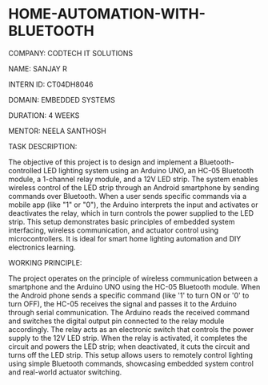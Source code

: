 # HOME-AUTOMATION-WITH-BLUETOOTH

COMPANY: CODTECH IT SOLUTIONS

NAME: SANJAY R

INTERN ID: CT04DH8046

DOMAIN: EMBEDDED SYSTEMS

DURATION: 4 WEEKS

MENTOR: NEELA SANTHOSH

TASK DESCRIPTION:

The objective of this project is to design and implement a Bluetooth-controlled LED lighting system using an Arduino UNO, an HC-05 Bluetooth module, a 1-channel relay module, and a 12V LED strip. The system enables wireless control of the LED strip through an Android smartphone by sending commands over Bluetooth. When a user sends specific commands via a mobile app (like "1" or "0"), the Arduino interprets the input and activates or deactivates the relay, which in turn controls the power supplied to the LED strip. This setup demonstrates basic principles of embedded system interfacing, wireless communication, and actuator control using microcontrollers. It is ideal for smart home lighting automation and DIY electronics learning.

WORKING PRINCIPLE:

The project operates on the principle of wireless communication between a smartphone and the Arduino UNO using the HC-05 Bluetooth module. When the Android phone sends a specific command (like '1' to turn ON or '0' to turn OFF), the HC-05 receives the signal and passes it to the Arduino through serial communication. The Arduino reads the received command and switches the digital output pin connected to the relay module accordingly. The relay acts as an electronic switch that controls the power supply to the 12V LED strip. When the relay is activated, it completes the circuit and powers the LED strip; when deactivated, it cuts the circuit and turns off the LED strip. This setup allows users to remotely control lighting using simple Bluetooth commands, showcasing embedded system control and real-world actuator switching.
